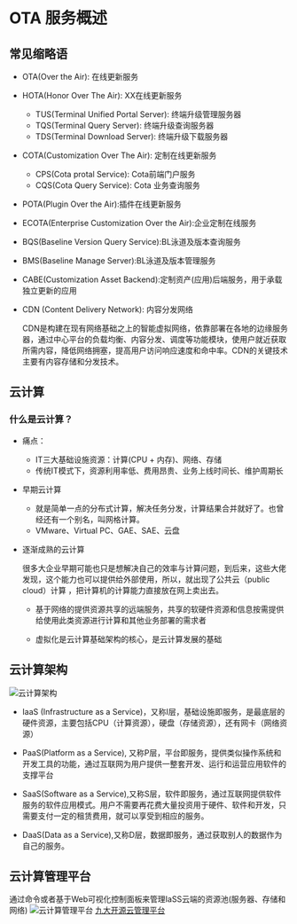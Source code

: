 
# OTA 服务概述

## 常见缩略语

- OTA(Over the Air): 在线更新服务
- HOTA(Honor Over The Air): XX在线更新服务
	- TUS(Terminal  Unified Portal Server): 终端升级管理服务器
	- TQS(Terminal Query Server): 终端升级查询服务器
	- TDS(Terminal  Download Server): 终端升级下载服务器

- COTA(Customization Over The Air): 定制在线更新服务
  - CPS(Cota protal Service): Cota前端门户服务
  - CQS(Cota Query Service): Cota 业务查询服务

- POTA(Plugin Over the Air):插件在线更新服务

- ECOTA(Enterprise Customization Over the Air):企业定制在线服务 

- BQS(Baseline Version Query Service):BL泳道及版本查询服务

- BMS(Baseline Manage Server):BL泳道及版本管理服务

- CABE(Customization Asset Backend):定制资产(应用)后端服务，用于承载独立更新的应用

- CDN (Content Delivery Network): 内容分发网络
  
   CDN是构建在现有网络基础之上的智能虚拟网络，依靠部署在各地的边缘服务器，通过中心平台的负载均衡、内容分发、调度等功能模块，使用户就近获取所需内容，降低网络拥塞，提高用户访问响应速度和命中率。CDN的关键技术主要有内容存储和分发技术。

## 云计算

### 什么是云计算？

-  痛点：
	- IT三大基础设施资源：计算(CPU + 内存)、网络、存储
	- 传统IT模式下，资源利用率低、费用昂贵、业务上线时间长、维护周期长

- 早期云计算
	- 就是简单一点的分布式计算，解决任务分发，计算结果合并就好了。也曾经还有一个别名，叫网格计算。
	-  VMware、Virtual PC、GAE、SAE、云盘

- 逐渐成熟的云计算
	
	很多大企业早期可能也只是想解决自己的效率与计算问题，到后来，这些大佬发现，这个能力也可以提供给外部使用，所以，就出现了公共云（public cloud）计算 ，把计算机的计算能力直接放在网上卖出去。

	- 基于网络的提供资源共享的远端服务，共享的软硬件资源和信息按需提供给使用此类资源进行计算和其他业务部署的需求者

	- 虚拟化是云计算基础架构的核心，是云计算发展的基础 

## 云计算架构

![云计算架构](https://pic3.zhimg.com/80/v2-07b42a077d6ea92d95d0ac7513ec0d86_720w.jpg)

- IaaS (Infrastructure as a Service)，又称I层，基础设施即服务，是最底层的硬件资源，主要包括CPU（计算资源），硬盘（存储资源），还有网卡（网络资源）

- PaaS(Platform as a Service), 又称P层，平台即服务，提供类似操作系统和开发工具的功能，通过互联网为用户提供一整套开发、运行和运营应用软件的支撑平台

- SaaS(Software as a Service),又称S层，软件即服务，通过互联网提供软件服务的软件应用模式。用户不需要再花费大量投资用于硬件、软件和开发，只需要支付一定的租赁费用，就可以享受到相应的服务。

- DaaS(Data as a Service),又称D层，数据即服务，通过获取别人的数据作为自己的服务。

## 云计算管理平台

通过命令或者基于Web可视化控制面板来管理IaSS云端的资源池(服务器、存储和网络)
![云计算管理平台](https://pica.zhimg.com/v2-6fdd17f5eecc1a05605a6629210cc18a_1440w.jpg?source=172ae18b)
[九大开源云管理平台](https://cloud.tencent.com/developer/news/494035)

















